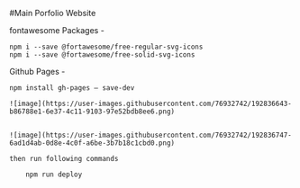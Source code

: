 #Main Porfolio Website





fontawesome Packages - 

    npm i --save @fortawesome/free-regular-svg-icons
    npm i --save @fortawesome/free-solid-svg-icons



Github Pages - 
    
    npm install gh-pages — save-dev
    
    ![image](https://user-images.githubusercontent.com/76932742/192836643-b86788e1-6e37-4c11-9103-97e52bdb8ee6.png)


    ![image](https://user-images.githubusercontent.com/76932742/192836747-6ad1d4ab-0d8e-4c0f-a6be-3b7b18c1cbd0.png)
    
    then run following commands
        
        npm run deploy
       
 

